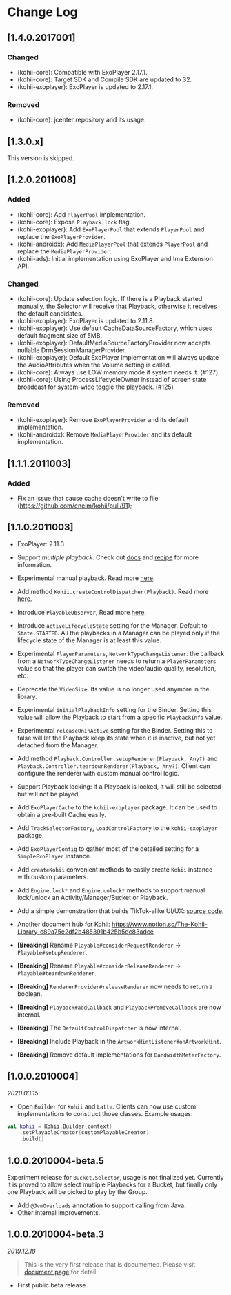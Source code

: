 # Change Log

## [1.4.0.2017001]

### Changed

- (kohii-core): Compatible with ExoPlayer 2.17.1.
- (kohii-core): Target SDK and Compile SDK are updated to 32.
- (kohii-exoplayer): ExoPlayer is updated to 2.17.1.

### Removed

- (kohii-core): jcenter repository and its usage.

## [1.3.0.x]

This version is skipped.

## [1.2.0.2011008]

### Added

- (kohii-core): Add `PlayerPool` implementation.
- (kohii-core): Expose `Playback.lock` flag.
- (kohii-exoplayer): Add `ExoPlayerPool` that extends `PlayerPool` and replace the `ExoPlayerProvider`.
- (kohii-androidx): Add `MediaPlayerPool` that extends `PlayerPool` and replace the `MediaPlayerProvider`.
- (kohii-ads): Initial implementation using ExoPlayer and Ima Extension API.

### Changed

- (kohii-core): Update selection logic. If there is a Playback started manually, the Selector will
receive that Playback, otherwise it receives the default candidates.
- (kohii-exoplayer): ExoPlayer is updated to 2.11.8.
- (kohii-exoplayer): Use default CacheDataSourceFactory, which uses default fragment size of 5MB.
- (kohii-exoplayer): DefaultMediaSourceFactoryProvider now accepts nullable DrmSessionManagerProvider.
- (kohii-exoplayer): Default ExoPlayer implementation will always update the AudioAttributes when
the Volume setting is called.
- (kohii-core): Always use LOW memory mode if system needs it. (#127)
- (kohii-core): Using ProcessLifecycleOwner instead of screen state broadcast for system-wide toggle the playback. (#125)

### Removed

- (kohii-exoplayer): Remove `ExoPlayerProvider` and its default implementation.
- (kohii-androidx): Remove `MediaPlayerProvider` and its default implementation.

## [1.1.1.2011003]

### Added

- Fix an issue that cause cache doesn't write to file (https://github.com/eneim/kohii/pull/91);

## [1.1.0.2011003]

- ExoPlayer: 2.11.3
- Support _multiple playback_. Check out [docs](https://eneim.github.io/kohii/usage/advance/) and [recipe](https://www.notion.so/00ea153b5378454dbc7a104733cd01d9) for more information.
- Experimental manual playback. Read more [here](https://www.notion.so/Manual-playback-controller-in-Kohii-212927dd75de4971bc28d27e4b34911a).
- Add method `Kohii.createControlDispatcher(Playback)`. Read more [here](https://www.notion.so/Manual-playback-controller-in-Kohii-212927dd75de4971bc28d27e4b34911a#999cb7749ed74cf9aa1c2329c093401f).
- Introduce `PlayableObserver`, Read more [here](https://www.notion.so/8ebea74d5e3347c580209652f374247c).
- Introduce `activeLifecycleState` setting for the Manager. Default to `State.STARTED`. All the playbacks in a Manager can be played only if the lifecycle state of the Manager is at least this value.
- Experimental `PlayerParameters`, `NetworkTypeChangeListener`: the callback from a `NetworkTypeChangeListener` needs to return a `PlayerParameters` value so that the player can switch the video/audio quality, resolution, etc.  
- Deprecate the `VideoSize`. Its value is no longer used anymore in the library.
- Experimental `initialPlaybackInfo` setting for the Binder. Setting this value will allow the Playback to start from a specific `PlaybackInfo` value.
- Experimental `releaseOnInActive` setting for the Binder. Setting this to false will let the Playback keep its state when it is inactive, but not yet detached from the Manager.
- Add method `Playback.Controller.setupRenderer(Playback, Any?)` and `Playback.Controller.teardownRenderer(Playback, Any?)`. Client can configure the renderer with custom manual control logic.
- Support Playback locking: if a Playback is locked, it will still be selected but will not be played.
- Add `ExoPlayerCache` to the `kohii-exoplayer` package. It can be used to obtain a pre-built Cache easily.
- Add `TrackSelectorFactory`, `LoadControlFactory` to the `kohii-exoplayer` package.
- Add `ExoPlayerConfig` to gather most of the detailed setting for a `SimpleExoPlayer` instance.
- Add `createKohii` convenient methods to easily create `Kohii` instance with custom parameters.
- Add `Engine.lock*` and `Engine.unlock*` methods to support manual lock/unlock an Activity/Manager/Bucket or Playback.
- Add a simple demonstration that builds TikTok-alike UI/UX: [source code](https://github.com/eneim/kohii/tree/dev-v1/kohii-sample-tiktok).
- Another document hub for Kohii: https://www.notion.so/The-Kohii-Library-c89a75e2df2b485391b425b5dc83adce

- **[Breaking]** Rename `Playable#considerRequestRenderer` -> `Playable#setupRenderer`.
- **[Breaking]** Rename `Playable#considerReleaseRenderer` -> `Playable#teardownRenderer`.
- **[Breaking]** `RendererProvider#releaseRenderer` now needs to return a boolean.
- **[Breaking]** `Playback#addCallback` and `Playback#removeCallback` are now internal.
- **[Breaking]** The `DefaultControlDispatcher` is now internal.
- **[Breaking]** Include Playback in the `ArtworkHintListener#onArtworkHint`.
- **[Breaking]** Remove default implementations for `BandwidthMeterFactory`.

## [1.0.0.2010004]

_2020.03.15_

- Open `Builder` for `Kohii` and `Latte`. Clients can now use custom implementations to construct
those classes. Example usages:

```Kotlin
val kohii = Kohii.Builder(context)
    .setPlayableCreator(customPlayableCreator)
    .build()
```

## 1.0.0.2010004-beta.5

Experiment release for `Bucket.Selector`, usage is not finalized yet. Currently it is proved to allow select multiple Playbacks for a Bucket, but finally only one Playback will be picked to play by the Group.

- Add `@JvmOverloads` annotation to support calling from Java.
- Other internal improvements.

## 1.0.0.2010004-beta.3

_2019.12.18_

> This is the very first release that is documented. Please visit [document page](https://eneim.github.io/kohii) for detail.

- First public beta release.

